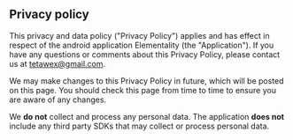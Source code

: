 ## Privacy policy

This privacy and data policy ("Privacy Policy") applies and has effect in respect of the android application Elementality (the "Application").
If you have any questions or comments about this Privacy Policy, please contact us at tetawex@gmail.com.

We may make changes to this Privacy Policy in future, which will be posted on this page. You should check this page from time to time to ensure you are aware of any changes.

We **do not** collect and process any personal data. The application **does not** include any third party SDKs that may collect or process personal data.
